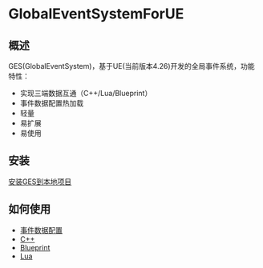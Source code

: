 # GlobalEventSystemForUE

## 概述
GES(GlobalEventSystem)，基于UE(当前版本4.26)开发的全局事件系统，功能特性：
* 实现三端数据互通（C++/Lua/Blueprint）
* 事件数据配置热加载
* 轻量
* 易扩展
* 易使用
## 安装
[安装GES到本地项目](Docs/CN/Installation.md)
## 如何使用
* [事件数据配置](Docs/CN/CppEventConfig.md)
* [C++](Docs/CN/C++.md)
* [Blueprint](Docs/CN/Blueprint.md)
* [Lua](Docs/CN/Lua.md)
